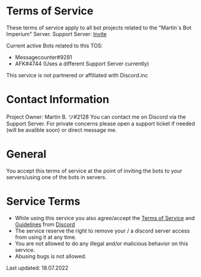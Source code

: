 # Terms of Service

These terms of service apply to all bot projects related to the "Martin´s Bot Imperium" Server.
Support Server: [Invite](https://discord.gg/geFmb6Pv5S)

Current active Bots related to this TOS:
- Messagecounter#9281
- AFK#4744 (Uses a different Support Server currently)

This service is not partnered or affiliated with Discord.inc

# Contact Information

Project Owner: Martin B. ツ#2128
You can contact me on Discord via the Support Server. For private concerns please open a support ticket if needed (will be avalible soon) or direct message me.

# General

You accept this terms of service at the point of inviting the bots to your servers/using one of the bots in servers.

# Service Terms

- While using this service you also agree/accept the [Terms of Service](https://discord.com/terms) and [Guidelines](https://discord.com/guidelines) from [Discord](https://discord.com)
- The service reserve the right to remove your / a discord server access from using it at any time.
- You are not allowed to do any illegal and/or malicious behavior on this service.
- Abusing bugs is not allowed.




Last updated: 18.07.2022